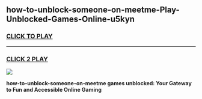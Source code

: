 
## how-to-unblock-someone-on-meetme-Play-Unblocked-Games-Online-u5kyn
<h3>
<a href="https://premium76.site?title=how-to-unblock-someone-on-meetme&ref=25A">CLICK TO PLAY</a></h3>
<hr>

<h3>
<a href="https://premium76.site?title=how-to-unblock-someone-on-meetme&ref=25A">CLICK 2 PLAY</a>
  
</h3>

<a href="https://premium76.site?title=how-to-unblock-someone-on-meetme&ref=25A"><img src="https://clearcache.store/games.png"></a>


**how-to-unblock-someone-on-meetme games unblocked: Your Gateway to Fun and Accessible Online Gaming**
